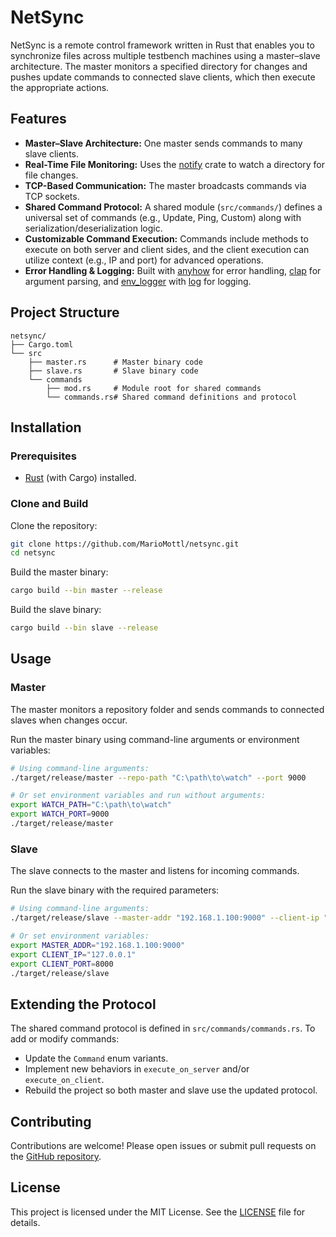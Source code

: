# NetSync

NetSync is a remote control framework written in Rust that enables you to synchronize files across multiple testbench machines using a master–slave architecture. The master monitors a specified directory for changes and pushes update commands to connected slave clients, which then execute the appropriate actions.

## Features

- **Master–Slave Architecture:** One master sends commands to many slave clients.
- **Real-Time File Monitoring:** Uses the [notify](https://crates.io/crate/notify) crate to watch a directory for file changes.
- **TCP-Based Communication:** The master broadcasts commands via TCP sockets.
- **Shared Command Protocol:** A shared module (`src/commands/`) defines a universal set of commands (e.g., Update, Ping, Custom) along with serialization/deserialization logic.
- **Customizable Command Execution:** Commands include methods to execute on both server and client sides, and the client execution can utilize context (e.g., IP and port) for advanced operations.
- **Error Handling & Logging:** Built with [anyhow](https://crates.io/crate/anyhow) for error handling, [clap](https://crates.io/crate/clap) for argument parsing, and [env_logger](https://crates.io/crate/env_logger) with [log](https://crates.io/crate/log) for logging.

## Project Structure

```
netsync/
├── Cargo.toml
└── src
    ├── master.rs      # Master binary code
    ├── slave.rs       # Slave binary code
    └── commands
        ├── mod.rs     # Module root for shared commands
        └── commands.rs# Shared command definitions and protocol
```

## Installation

### Prerequisites

- [Rust](https://rustup.rs/) (with Cargo) installed.

### Clone and Build

Clone the repository:

```bash
git clone https://github.com/MarioMottl/netsync.git
cd netsync
```

Build the master binary:

```bash
cargo build --bin master --release
```

Build the slave binary:

```bash
cargo build --bin slave --release
```

## Usage

### Master

The master monitors a repository folder and sends commands to connected slaves when changes occur.

Run the master binary using command-line arguments or environment variables:

```bash
# Using command-line arguments:
./target/release/master --repo-path "C:\path\to\watch" --port 9000

# Or set environment variables and run without arguments:
export WATCH_PATH="C:\path\to\watch"
export WATCH_PORT=9000
./target/release/master
```

### Slave

The slave connects to the master and listens for incoming commands.

Run the slave binary with the required parameters:

```bash
# Using command-line arguments:
./target/release/slave --master-addr "192.168.1.100:9000" --client-ip "127.0.0.1" --client-port 8000

# Or set environment variables:
export MASTER_ADDR="192.168.1.100:9000"
export CLIENT_IP="127.0.0.1"
export CLIENT_PORT=8000
./target/release/slave
```

## Extending the Protocol

The shared command protocol is defined in `src/commands/commands.rs`. To add or modify commands:

- Update the `Command` enum variants.
- Implement new behaviors in `execute_on_server` and/or `execute_on_client`.
- Rebuild the project so both master and slave use the updated protocol.

## Contributing

Contributions are welcome! Please open issues or submit pull requests on the [GitHub repository](https://github.com/yourusername/netsync).

## License

This project is licensed under the MIT License. See the [LICENSE](LICENSE) file for details.
